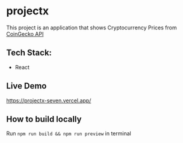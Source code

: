 # projectx

This project is an application that shows Cryptocurrency Prices from [CoinGecko API](https://www.coingecko.com/en/api/documentation)

## Tech Stack:

- React

## Live Demo

https://projectx-seven.vercel.app/

## How to build locally

Run `npm run build && npm run preview` in terminal
